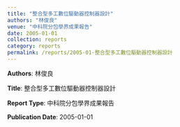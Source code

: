 ```yaml
---
title: "整合型多工數位驅動器控制器設計"
authors: "林俊良"
venue: "中科院分包學界成果報告"
date: 2005-01-01
collection: reports
category: reports
permalink: /reports/2005-01-整合型多工數位驅動器控制器設計
---
```


**Authors**: 林俊良

**Title**: 整合型多工數位驅動器控制器設計

**Report Type**: 中科院分包學界成果報告

**Publication Date**: 2005-01-01
